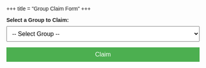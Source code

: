 +++
title = "Group Claim Form"
+++
<head>
  <meta charset="UTF-8">
  <style>
    body {
      font-family: Arial, sans-serif;
      padding: 20px;
    }

    .form-container {
      max-width: 400px;
      margin: auto;
      background-color: #f9f9f9;
      padding: 20px;
      border-radius: 8px;
      box-shadow: 0 0 10px rgba(0,0,0,0.1);
    }

    label {
      font-weight: bold;
      display: block;
      margin-bottom: 8px;
    }

    select, button {
      width: 100%;
      padding: 10px;
      margin-bottom: 15px;
      font-size: 16px;
    }

    button {
      background-color: #4CAF50;
      color: white;
      border: none;
      cursor: pointer;
    }

    button:hover {
      background-color: #45a049;
    }

    .message {
      text-align: center;
      margin-top: 10px;
    }
  </style>
</head>


<body>

  <div class="form-container">
    <form id="claimForm">
      <label for="user_groups">Select a Group to Claim:</label>
      <select id="user_groups" name="user_groups" required>
        <option value="">-- Select Group --</option>
        <option value="group_a">Group A</option>
        <option value="group_b">Group B</option>
        <option value="group_c">Group C</option>
      </select>
      <button type="submit">Claim</button>
    </form>
    <div class="message" id="resultMessage"></div>
  </div>
</body>
  <script>
    $(document).ready(function () {
        const sections = document.querySelectorAll(".blog-sidebar");
        sections.forEach(section => section.remove());
        const blogMain = document.querySelector(".blog-main");
        if (blogMain) {
           blogMain.classList.remove("col-sm-9");
           blogMain.classList.add("col-sm-12");
        }
    });
  </script>